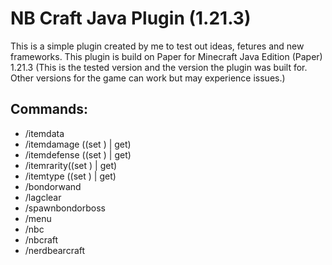 # NB Craft Java Plugin (1.21.3)

This is a simple plugin created by me to test out ideas, fetures and new frameworks. This plugin is build on Paper for Minecraft Java Edition (Paper) 1.21.3 (This is the tested version and the version the plugin was built for. Other versions for the game can work but may experience issues.)

## Commands:
- /itemdata 
- /itemdamage ((set <damage>) | get)
- /itemdefense ((set <defense>) | get)
- /itemrarity((set <rarity>) | get)
- /itemtype ((set <type>) | get)
- /bondorwand
- /lagclear
- /spawnbondorboss
- /menu
- /nbc
- /nbcraft
- /nerdbearcraft
